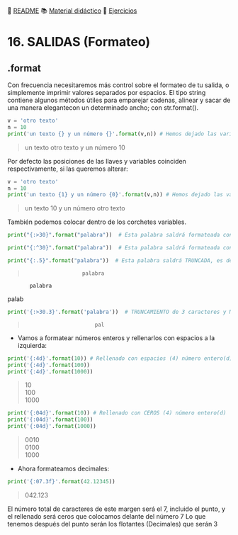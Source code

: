 :page_with_curl: [README](../README.md) :books: [Material didáctico](/documentation/indicedocu.md) :pencil: [Ejercicios](/tests/indicetests.md)

# 16. SALIDAS (Formateo)
## .format

Con frecuencia necesitaremos más control sobre el formateo de tu salida, o simplemente imprimir valores separados por
espacios.
El tipo string contiene algunos métodos útiles para emparejar cadenas, alinear y sacar de una manera elegantecon un determinado ancho; 
con str.format().

````python
v = 'otro texto'
n = 10
print('un texto {} y un número {}'.format(v,n)) # Hemos dejado las variables v y n en los corchetes
````

>un texto otro texto y un número 10

Por defecto las posiciones de las llaves y variables coinciden respectivamente, si las queremos alterar:

````python
v = 'otro texto'
n = 10
print('un texto {1} y un número {0}'.format(v,n)) # Hemos dejado las variables v y n en los corchetes
````
>un texto 10 y un número otro texto

También podemos colocar dentro de los corchetes variables.

````python
print("{:>30}".format("palabra"))  # Esta palabra saldrá formateada con 30 espacios a la derecha

print("{:^30}".format("palabra"))  # Esta palabra saldrá formateada con 15 espacios a derecha y 15 a izquierda

print("{:.5}".format("palabra"))  # Esta palabra saldrá TRUNCADA, es decir que solamente saldrán los 5 primeros caracteres
````
>                       palabra  
           palabra  
palab  

````python
print('{:>30.3}'.format('palabra'))  # TRUNCAMIENTO de 3 caracteres y MARGEN de 30 espacios
````
>                           pal


- Vamos a formatear números enteros y rellenarlos con espacios a la izquierda:

````python
print('{:4d}'.format(10)) # Rellenado con espacios (4) número entero(d)
print('{:4d}'.format(100))
print('{:4d}'.format(1000))
````

>  10  
 100  
1000  

````python
print('{:04d}'.format(10)) # Rellenado con CEROS (4) número entero(d)
print('{:04d}'.format(100))
print('{:04d}'.format(1000))
````
>0010  
0100  
1000  

- Ahora formateamos decimales:

````python
print('{:07.3f}'.format(42.12345)) 
````
>042.123

El número total de caracteres de este margen será el 7, incluido el punto, y el rellenado será ceros que colocamos delante del número 7
Lo que tenemos después del punto serán los flotantes (Decimales) que serán 3